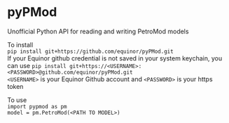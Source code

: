 # pyPMod
Unofficial Python API for reading and writing PetroMod models

To install <br>
```pip install git+https://github.com/equinor/pyPMod.git```<br>
If your Equinor github credential is not saved in your system keychain, you can use ```pip install git+https://<USERNAME>:<PASSWORD>@github.com/equinor/pyPMod.git```<br>
```<USERNAME>``` is your Equinor Github account and ```<PASSWORD>``` is your https token

To use <br>
```import pypmod as pm```<br>
```model = pm.PetroMod(<PATH TO MODEL>)```<br>
